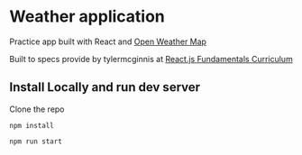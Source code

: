 # Weather application
Practice app built with React and [Open Weather Map](http://openweathermap.org/)

Built to specs provide by tylermcginnis at [React.js Fundamentals Curriculum](https://github.com/ReactjsProgram/react-fundamentals-curriculum)

## Install Locally and run dev server

Clone the repo

```npm install```

```npm run start```

